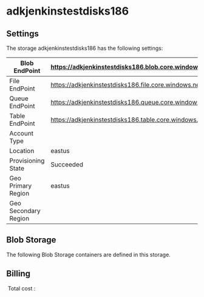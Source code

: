# adkjenkinstestdisks186

## Settings
The storage adkjenkinstestdisks186 has the following settings:

| Blob EndPoint | https://adkjenkinstestdisks186.blob.core.windows.net/  |
| --- | --- |
| File EndPoint | https://adkjenkinstestdisks186.file.core.windows.net/  |
| Queue EndPoint | https://adkjenkinstestdisks186.queue.core.windows.net/  |
| Table EndPoint | https://adkjenkinstestdisks186.table.core.windows.net/  |
| Account Type |   |
| Location | eastus  |
| Provisioning State | Succeeded  |
| Geo Primary Region | eastus  |
| Geo Secondary Region |   |



## Blob Storage
The following Blob Storage containers are defined in this storage. 






## Billing
 Total cost : 
